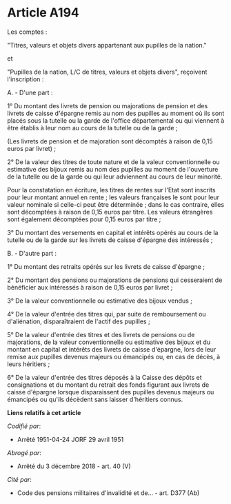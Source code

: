 # Article A194

Les comptes :

"Titres, valeurs et objets divers appartenant aux pupilles de la nation."

et

"Pupilles de la nation, L/C de titres, valeurs et objets divers", reçoivent l'inscription :

A. - D'une part :

1° Du montant des livrets de pension ou majorations de pension et des livrets de caisse d'épargne remis au nom des pupilles
au moment où ils sont placés sous la tutelle ou la garde de l'office départemental ou qui viennent à être établis à leur nom
au cours de la tutelle ou de la garde ;

(Les livrets de pension et de majoration sont décomptés à raison de 0,15 euros par livret) ;

2° De la valeur des titres de toute nature et de la valeur conventionnelle ou estimative des bijoux remis au nom des pupilles
au moment de l'ouverture de la tutelle ou de la garde ou qui leur adviennent au cours de leur minorité.

Pour la constatation en écriture, les titres de rentes sur l'Etat sont inscrits pour leur montant annuel en rente ; les
valeurs françaises le sont pour leur valeur nominale si celle-ci peut être déterminée ; dans le cas contraire, elles sont
décomptées à raison de 0,15 euros par titre. Les valeurs étrangères sont également décomptées pour 0,15 euros par titre ;

3° Du montant des versements en capital et intérêts opérés au cours de la tutelle ou de la garde sur les livrets de caisse
d'épargne des intéressés ;

B. - D'autre part :

1° Du montant des retraits opérés sur les livrets de caisse d'épargne ;

2° Du montant des pensions ou majorations de pensions qui cesseraient de bénéficier aux intéressés à raison de 0,15 euros par
livret ;

3° De la valeur conventionnelle ou estimative des bijoux vendus ;

4° De la valeur d'entrée des titres qui, par suite de remboursement ou d'aliénation, disparaîtraient de l'actif des
pupilles ;

5° De la valeur d'entrée des titres et des livrets de pensions ou de majorations, de la valeur conventionnelle ou estimative
des bijoux et du montant en capital et intérêts des livrets de caisse d'épargne, lors de leur remise aux pupilles devenus
majeurs ou émancipés ou, en cas de décès, à leurs héritiers ;

6° De la valeur d'entrée des titres déposés à la Caisse des dépôts et consignations et du montant du retrait des fonds
figurant aux livrets de caisse d'épargne lorsque disparaissent des pupilles devenus majeurs ou émancipés ou qu'ils décèdent
sans laisser d'héritiers connus.

**Liens relatifs à cet article**

_Codifié par_:

  - Arrêté 1951-04-24 JORF 29 avril 1951

_Abrogé par_:

  - Arrêté du 3 décembre 2018 - art. 40 (V)

_Cité par_:

  - Code des pensions militaires d'invalidité et de... - art. D377 (Ab)
